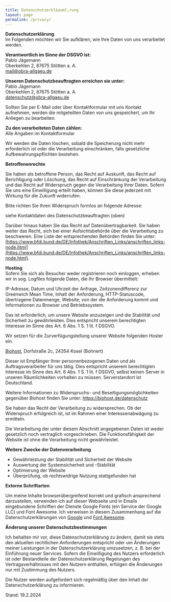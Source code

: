 ```yaml
---
title: Datenschutzerkl&auml;rung
layout: page
permalink: /privacy/
---
```


**Datenschutzerklärung**  
Im Folgenden möchten wir Sie aufklären, wie Ihre Daten von uns verarbeitet werden.

**Verantwortlich im Sinne der DSGVO ist:**  
Pablo J&auml;gemann  
Oberkehlen 2, 87675 St&ouml;tten a. A.  
mail@obra-allgaeu.de

**Unseren Datenschutzbeauftragten erreichen sie unter:**  
Pablo J&auml;gemann  
Oberkehlen 2, 87675 St&ouml;tten a. A.  
datenschutz@obra-allgaeu.de

Sollten Sie per E-Mail oder über Kontaktformular mit uns Kontakt aufnehmen, werden die mitgeteilten Daten von uns
gespeichert, um Ihr Anliegen zu bearbeiten.

**Zu den verarbeiteten Daten zählen:**  
Alle Angaben im Kontaktformular

Wir werden die Daten löschen, sobald die Speicherung nicht mehr erforderlich ist oder die Verarbeitung einschränken,
falls gesetzliche Aufbewahrungspflichten bestehen.

**Betroffenenrechte**

Sie haben als betroffene Person, das Recht auf Auskunft, das Recht auf Berichtigung oder Löschung, das Recht auf
Einschränkung der Verarbeitung und das Recht auf Widerspruch gegen die Verarbeitung Ihrer Daten. Sofern Sie uns eine
Einwilligung erteilt haben, können Sie diese jederzeit mit Wirkung für die Zukunft widerrufen.

Bitte richten Sie Ihren Widerspruch formlos an folgende Adresse:

siehe Kontaktdaten des Datenschutzbeauftragten (oben)

Darüber hinaus haben Sie das Recht auf Datenübertragbarkeit. Sie haben weiter das Recht, sich bei einer Aufsichtsbehörde
über die Verarbeitung zu beschweren. Eine Liste der entsprechenden Behörden finden Sie
unter: [https://www.bfdi.bund.de/DE/Infothek/Anschriften_Links/anschriften_links-node.html](https://www.bfdi.bund.de/DE/Infothek/Anschriften_Links/anschriften_links-node.html).

**Hosting**  
Sofern Sie sich als Besucher weder registrieren noch einloggen, erheben wir in sog. Logfiles folgende Daten, die Ihr
Browser übermittelt:

IP-Adresse, Datum und Uhrzeit der Anfrage, Zeitzonendifferenz zur Greenwich Mean Time, Inhalt der Anforderung,
HTTP-Statuscode, übertragene Datenmenge, Website, von der die Anforderung kommt und Informationen zu Browser und
Betriebssystem.

Das ist erforderlich, um unsere Website anzuzeigen und die Stabilität und Sicherheit zu gewährleisten. Dies entspricht
unserem berechtigten Interesse im Sinne des Art. 6 Abs. 1 S. 1 lit. f DSGVO.

Wir setzen für die Zurverfügungstellung unserer Website folgenden Hoster ein.

[Biohost](https://biohost.de), Dorfstra&szlig;e 2c, 24354 Kosel (Bohnert)

Dieser ist Empfänger Ihrer personenbezogenen Daten und als Auftragsverarbeiter für uns tätig. Dies entspricht unserem
berechtigten Interesse im Sinne des Art. 6 Abs. 1 S. 1 lit. f DSGVO, selbst keinen Server in unseren Räumlichkeiten
vorhalten zu müssen. Serverstandort ist Deutschland.

Weitere Informationen zu Widerspruchs- und Beseitigungsmöglichkeiten gegenüber Biohost finden Sie unter: https://biohost.de/datenschutz

Sie haben das Recht der Verarbeitung zu widersprechen. Ob der Widerspruch erfolgreich ist, ist im Rahmen einer
Interessenabwägung zu ermitteln.

Die Verarbeitung der unter diesem Abschnitt angegebenen Daten ist weder gesetzlich noch vertraglich vorgeschrieben. Die
Funktionsfähigkeit der Website ist ohne die Verarbeitung nicht gewährleistet.

**Weitere Zwecke der Datenverarbeitung**

* Gewährleistung der Stabilität und Sicherheit der Website
* Auswertung der Systemsicherheit und -Stabilität
* Optimierung der Website
* Überprüfung, ob rechtswidrige Nutzung stattgefunden hat

**Externe Schriftarten**

Um meine Inhalte browser&uuml;bergreifend korrekt und grafisch ansprechend darzustellen, verwenden ich auf dieser Webseite und in Emails eingebundene Schriften der Dienste Google
Fonts (ein Service der Google LLC) und Font Awesome. Ich verweisen in diesem Zusammenhang auf die Datenschutzerklärungen von [Google](https://www.google.com/policies/privacy/)
und [Font Awesome](https://fontawesome.com/privacy).

**&Auml;nderung unserer Datenschutzbestimmungen**

Ich behalten mir vor, diese Datenschutzerklärung zu ändern, damit sie stets den aktuellen rechtlichen Anforderungen entspricht oder um Änderungen meiner Leistungen in der
Datenschutzerklärung umzusetzen, z. B. bei der Einführung neuer Services. Sofern die Einwilligung des Nutzers erforderlich ist oder Bestandteile der Datenschutzerklärung Regelungen
des Vertragsverhältnisses mit den Nutzern enthalten, erfolgen die Änderungen nur mit Zustimmung des Nutzers.

Die Nutzer werden aufgefordert sich regelmäßig über den Inhalt der Datenschutzerklärung zu informieren.

Stand: 19.2.2024

